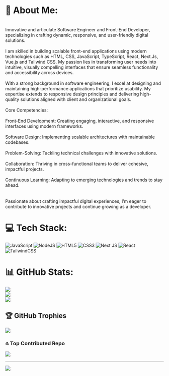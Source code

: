 # 💫 About Me:
<br>Innovative and articulate Software Engineer and Front-End Developer, specializing in crafting dynamic, responsive, and user-friendly digital solutions.<br><br>I am skilled in building scalable front-end applications using modern technologies such as HTML, CSS, JavaScript, TypeScript, React, Next.Js, Vue.js and Tailwind CSS. My passion lies in transforming user needs into intuitive, visually compelling interfaces that ensure seamless functionality and accessibility across devices.<br><br>With a strong background in software engineering, I excel at designing and maintaining high-performance applications that prioritize usability. My expertise extends to responsive design principles and delivering high-quality solutions aligned with client and organizational goals.<br><br>Core Competencies:<br><br>Front-End Development: Creating engaging, interactive, and responsive interfaces using modern frameworks.<br><br>Software Design: Implementing scalable architectures with maintainable codebases.<br><br>Problem-Solving: Tackling technical challenges with innovative solutions.<br><br>Collaboration: Thriving in cross-functional teams to deliver cohesive, impactful projects.<br><br>Continuous Learning: Adapting to emerging technologies and trends to stay ahead.<br><br><br>Passionate about crafting impactful digital experiences, I’m eager to contribute to innovative projects and continue growing as a developer.<br>


# 💻 Tech Stack:
![JavaScript](https://img.shields.io/badge/javascript-%23323330.svg?style=for-the-badge&logo=javascript&logoColor=%23F7DF1E) ![NodeJS](https://img.shields.io/badge/node.js-6DA55F?style=for-the-badge&logo=node.js&logoColor=white) ![HTML5](https://img.shields.io/badge/html5-%23E34F26.svg?style=for-the-badge&logo=html5&logoColor=white) ![CSS3](https://img.shields.io/badge/css3-%231572B6.svg?style=for-the-badge&logo=css3&logoColor=white) ![Next JS](https://img.shields.io/badge/Next-black?style=for-the-badge&logo=next.js&logoColor=white) ![React](https://img.shields.io/badge/react-%2320232a.svg?style=for-the-badge&logo=react&logoColor=%2361DAFB) ![TailwindCSS](https://img.shields.io/badge/tailwindcss-%2338B2AC.svg?style=for-the-badge&logo=tailwind-css&logoColor=white) 
# 📊 GitHub Stats:
![](https://github-readme-stats.vercel.app/api?username=Taiwozeez&theme=dark&hide_border=false&include_all_commits=true&count_private=true)<br/>
![](https://github-readme-streak-stats.herokuapp.com/?user=Taiwozeez&theme=dark&hide_border=false)<br/>
![](https://github-readme-stats.vercel.app/api/top-langs/?username=Taiwozeez&theme=dark&hide_border=false&include_all_commits=true&count_private=true&layout=compact)

## 🏆 GitHub Trophies
![](https://github-profile-trophy.vercel.app/?username=Taiwozeez&theme=radical&no-frame=false&no-bg=true&margin-w=4)

### 🔝 Top Contributed Repo
![](https://github-contributor-stats.vercel.app/api?username=Taiwozeez&limit=5&theme=dark&combine_all_yearly_contributions=true)

---
[![](https://visitcount.itsvg.in/api?id=Taiwozeez&icon=0&color=0)](https://visitcount.itsvg.in)

<!-- Proudly created with GPRM ( https://gprm.itsvg.in ) -->
